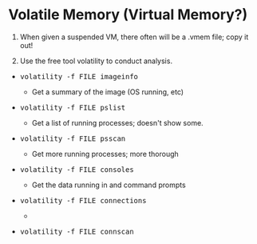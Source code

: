 # Volatile Memory (Virtual Memory?)

1. When given a suspended VM, there often will be a .vmem file; copy it out!

2. Use the free tool volatility to conduct analysis.
  * <pre>volatility -f FILE imageinfo</pre>
    * Get a summary of the image (OS running, etc)
  * <pre>volatility -f FILE pslist</pre>
    * Get a list of running processes; doesn't show some.
  * <pre>volatility -f FILE psscan</pre>
    * Get more running processes; more thorough
  * <pre>volatility -f FILE consoles</pre>
    * Get the data running in and command prompts
  * <pre>volatility -f FILE connections</pre>
    * 
  * <pre>volatility -f FILE connscan</pre>
